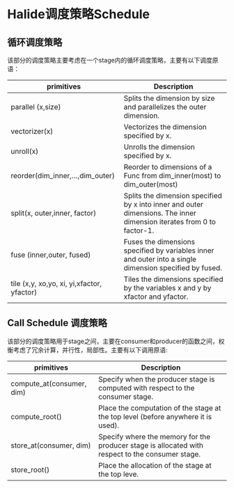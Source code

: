 # Halide调度策略Schedule

## 循环调度策略

该部分的调度策略主要考虑在一个stage内的循环调度策略，主要有以下调度原语：

| primitives    | Description |
|--------------|--------------------|
| parallel (x,size)      | Splits the dimension by size and parallelizes the outer dimension.    | |
| vectorizer(x) |Vectorizes the dimension specified by x. ||
| unroll(x) |Unrolls the dimension specified by x.           ||
| reorder(dim_inner,…,dim_outer)   |Reorder to dimensions of a Func from dim_inner(most) to dim_outer(most)            | |
| split(x, outer,inner, factor)  |Splits the dimension specified by x into inner and outer dimensions. The inner dimension iterates from 0 to factor-1.||
| fuse (inner,outer, fused)|Fuses the dimensions specified by variables inner and outer into a single dimension specified by fused.||
|tile (x,y, xo,yo, xi, yi,xfactor, yfactor)|Tiles the dimensions specified by the variables x and y by xfactor and yfactor.||
## Call Schedule 调度策略
该部分的调度策略用于stage之间，主要在consumer和producer的函数之间，权衡考虑了冗余计算，并行性，局部性。主要有以下调用原语:

| primitives    | Description |
|--------------|--------------------|
|compute_at(consumer, dim)|Specify when the producer stage is computed with respect to the consumer stage.||
|compute_root()| Place the computation of the stage at the top level (before anywhere it is used).||
|store_at(consumer, dim)| Specify where the memory for the producer stage is allocated with respect to the consumer stage.||
|store_root()| Place the allocation of the stage at the top leve.||